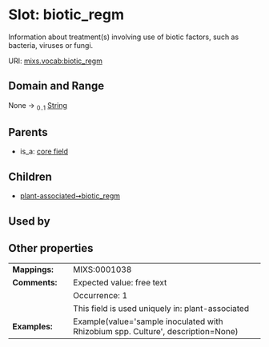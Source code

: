 
# Slot: biotic_regm


Information about treatment(s) involving use of biotic factors, such as bacteria, viruses or fungi.

URI: [mixs.vocab:biotic_regm](https://w3id.org/mixs/vocab/biotic_regm)


## Domain and Range

None &#8594;  <sub>0..1</sub> [String](types/String.md)

## Parents

 *  is_a: [core field](core_field.md)

## Children

 *  [plant-associated➞biotic_regm](plant_associated_biotic_regm.md)

## Used by


## Other properties

|  |  |  |
| --- | --- | --- |
| **Mappings:** | | MIXS:0001038 |
| **Comments:** | | Expected value: free text |
|  | | Occurrence: 1 |
|  | | This field is used uniquely in: plant-associated |
| **Examples:** | | Example(value='sample inoculated with Rhizobium spp. Culture', description=None) |

